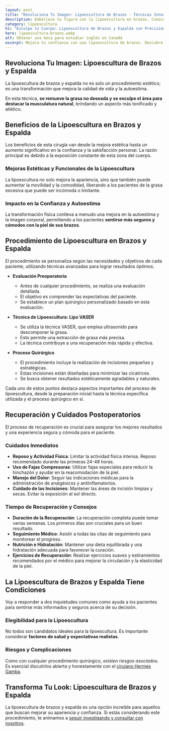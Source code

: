 ```yaml
---
layout: post
title: "Revoluciona Tu Imagen: Lipoescultura de Brazos - Técnicas Innovadoras"
description: Embellece tu figura con la lipoescultura en brazos. Conoce más sobre este procedimiento revolucionario. ¡Da el primer paso hacia un tú nuevo!
category: lipoescultura
h1: "Esculpe tu Cuerpo: Lipoescultura de Brazos y Espalda con Precisión"
hero: lipoescultura-brazos.webp
alt: Obtener una beca para estudiar inglés en Canadá
excerpt: Mejora tu confianza con una lipoescultura de brazos. Descubre cómo este procedimiento puede cambiar tu vida. ¡Haz tu cita hoy mismo!
---
```

## Revoluciona Tu Imagen: Lipoescultura de Brazos y Espalda

La lipoescultura de brazos y espalda no es solo un procedimiento estético; es una transformación que mejora la calidad de vida y la autoestima.

En esta técnica, **se remueve la grasa no deseada y se esculpe el área para destacar la musculatura natural**, brindando un aspecto más tonificado y atlético.

## Beneficios de la Lipoescultura en Brazos y Espalda

Los beneficios de esta cirugía van desde la mejora estética hasta un aumento significativo en la confianza y la satisfacción personal. La razón principal es debido a la exposición constante de esta zona del cuerpo.

### Mejoras Estéticas y Funcionales de la Lipoescultura

La lipoescultura no solo mejora la apariencia, sino que también puede aumentar la movilidad y la comodidad, liberando a los pacientes de la grasa excesiva que puede ser incómoda o limitante.

### Impacto en la Confianza y Autoestima

La transformación física conlleva a menudo una mejora en la autoestima y la imagen corporal, permitiendo a los pacientes **sentirse más seguros y cómodos con la piel de sus brazos**.

## Procedimiento de Lipoescultura en Brazos y Espalda

El procedimiento se personaliza según las necesidades y objetivos de cada paciente, utilizando técnicas avanzadas para lograr resultados óptimos.

- **Evaluación Preoperatoria**
  - Antes de cualquier procedimiento, se realiza una evaluación detallada.
  - El objetivo es comprender las expectativas del paciente.
  - Se establece un plan quirúrgico personalizado basado en esta evaluación.

- **Técnica de Lipoescultura: Lipo VASER**
  - Se utiliza la técnica VASER, que emplea ultrasonido para descomponer la grasa.
  - Esto permite una extracción de grasa más precisa.
  - La técnica contribuye a una recuperación más rápida y efectiva.

- **Proceso Quirúrgico**
  - El procedimiento incluye la realización de incisiones pequeñas y estratégicas.
  - Estas incisiones están diseñadas para minimizar las cicatrices.
  - Se busca obtener resultados estéticamente agradables y naturales.

Cada uno de estos puntos destaca aspectos importantes del proceso de lipoescultura, desde la preparación inicial hasta la técnica específica utilizada y el proceso quirúrgico en sí.

## Recuperación y Cuidados Postoperatorios

El proceso de recuperación es crucial para asegurar los mejores resultados y una experiencia segura y cómoda para el paciente.

### Cuidados Inmediatos

- **Reposo y Actividad Física**: Limitar la actividad física intensa. Reposo recomendado durante las primeras 24-48 horas.
- **Uso de Fajas Compresoras**: Utilizar fajas especiales para reducir la hinchazón y ayudar en la reacomodación de la piel.
- **Manejo del Dolor**: Seguir las indicaciones médicas para la administración de analgésicos y antiinflamatorios.
- **Cuidado de las Incisiones**: Mantener las áreas de incisión limpias y secas. Evitar la exposición al sol directo.

### Tiempo de Recuperación y Consejos

- **Duración de la Recuperación**: La recuperación completa puede tomar varias semanas. Los primeros días son cruciales para un buen resultado.
- **Seguimiento Médico**: Asistir a todas las citas de seguimiento para monitorear el progreso.
- **Nutrición e Hidratación**: Mantener una dieta equilibrada y una hidratación adecuada para favorecer la curación.
- **Ejercicios de Recuperación**: Realizar ejercicios suaves y estiramientos recomendados por el médico para mejorar la circulación y la elasticidad de la piel.

## La Lipoescultura de Brazos y Espalda Tiene Condiciones

Voy a responder a dos inquietudes comunes como ayuda a los pacientes para sentirse más informados y seguros acerca de su decisión.

### Elegibilidad para la Lipoescultura

No todos son candidatos ideales para la lipoescultura. Es importante considerar **factores de salud y expectativas realistas**.

### Riesgos y Complicaciones

Como con cualquier procedimiento quirúrgico, *existen riesgos asociados*. Es esencial discutirlos abierta y honestamente con el [cirujano Hermes Gamba]({{site.baseurl}}/).

## Transforma Tu Look: Lipoescultura de Brazos y Espalda 

La lipoescultura de brazos y espalda es una opción increíble para aquellos que buscan mejorar su apariencia y confianza. Si estás considerando este procedimiento, te animamos a [seguir investigando y consultar con nosotros]({{'contacto'|relative_url}} "Contacto Hermes Gambas").
